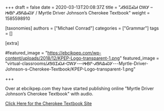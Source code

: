 +++
draft = false
date = 2020-03-13T20:08:37Z
title = "ᏗᏕᎶᏆᏍᏗ ᏣᎳᎩ – ᎥᎭᏴᎵ ᏗᏕᏲᎲᏍᎩ / Myrtle Driver Johnson’s Cherokee Textbook"
weight = 1585598910

[taxonomies]
authors = ["Michael Conrad"]
categories = ["Grammar"]
tags = []

[extra]

#featured_image = "https://ebcikpep.com/wp-content/uploads/2018/12/KPEP-Logo-transparent-1.png"
featured_image = "virtual-classrooms/ᏗᏕᎶᏆᏍᏗ-ᏣᎳᎩ-–-ᎥᎭᏴᎵ-ᏗᏕᏲᎲᏍᎩ---Myrtle-Driver-Johnson-s-Cherokee-Textbook/KPEP-Logo-transparent-1.png"

+++

Over at ebcikpep.com they have started publishing online "Myrtle Driver Johnson’s Cherokee Textbook" with audio.

[Click Here for the Cherokee Textbook Site](http://ebcikpep.com/cherokee-language-lessons-mdj-textbook/)

<!-- more -->

